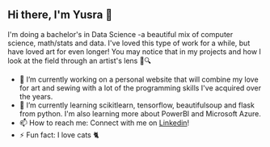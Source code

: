 ## Hi there, I'm Yusra 👋
I'm doing a bachelor's in Data Science -a beautiful mix of computer science, math/stats and data. I've loved this type of work for a while, but have loved art for even longer! You may notice that in my projects and how I look at the field through an artist's lens 🎨🔍

- 🔭 I’m currently working on a personal website that will combine my love for art and sewing with a lot of the programming skills I've acquired over the years.
- 🌱 I’m currently learning scikitlearn, tensorflow, beautifulsoup and flask from python. I'm also learning more about PowerBI and Microsoft Azure.
- 📫 How to reach me: Connect with me on [Linkedin](https://www.linkedin.com/in/yusra-hassan-722347217/)!
- ⚡ Fun fact: I love cats 🐈
